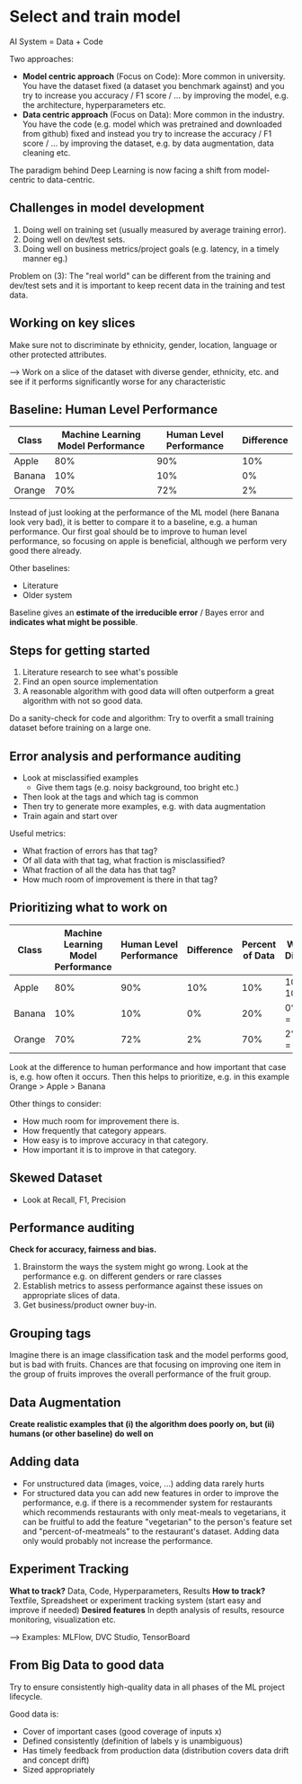 # Select and train model

AI System = Data + Code

Two approaches:
* **Model centric approach** (Focus on Code): More common in university. You have the dataset fixed (a dataset you benchmark against) and you try to increase you accuracy / F1 score / ... by improving the model, e.g. the architecture, hyperparameters etc.
* **Data centric approach** (Focus on Data): More common in the industry. You have the code (e.g. model which was pretrained and downloaded from github) fixed and instead you try to increase the accuracy / F1 score / ... by improving the dataset, e.g. by data augmentation, data cleaning etc.

The paradigm behind Deep Learning is now facing a shift from model-centric to data-centric.

## Challenges in model development
 1. Doing well on training set (usually measured by average training error).
 2. Doing well on dev/test sets.
 3. Doing well on business metrics/project goals (e.g. latency, in a timely manner eg.)

Problem on (3): The "real world" can be different from the training and dev/test sets and it is important to keep recent data in the training and test data.

## Working on key slices
Make sure not to discriminate by ethnicity, gender, location, language or other protected attributes.

--> Work on a slice of the dataset with diverse gender, ethnicity, etc. and see if it performs significantly worse for any characteristic

## Baseline: Human Level Performance
| Class  | Machine Learning Model Performance | Human Level Performance | Difference |
|--------|------------------------------------|-------------------------|------------|
| Apple  | 80%                                | 90%                     | 10%        |
| Banana | 10%                                | 10%                     | 0%         |
| Orange | 70%                                | 72%                     | 2%         |

Instead of just looking at the performance of the ML model (here Banana look very bad), it is better to compare it to a baseline, e.g. a human performance.
Our first goal should be to improve to human level performance, so focusing on apple is beneficial, although we perform very good there already.

Other baselines:
* Literature
* Older system

Baseline gives an **estimate of the irreducible error** / Bayes error and **indicates what might be possible**.

## Steps for getting started
1. Literature research to see what's possible
2. Find an open source implementation
3. A reasonable algorithm with good data will often outperform a great algorithm with not so good data.

Do a sanity-check for code and algorithm: Try to overfit a small training dataset before training on a large one.

## Error analysis and performance auditing

* Look at misclassified examples
  * Give them tags (e.g. noisy background, too bright etc.)
* Then look at the tags and which tag is common
* Then try to generate more examples, e.g. with data augmentation
* Train again and start over

Useful metrics:
* What fraction of errors has that tag?
* Of all data with that tag, what fraction is misclassified?
* What fraction of all the data has that tag?
* How much room of improvement is there in that tag? 

## Prioritizing what to work on

| Class  | Machine Learning Model Performance | Human Level Performance | Difference | Percent of Data | Weighted Difference |
|--------|------------------------------------|-------------------------|------------|-----------------|---------------------|
| Apple  | 80%                                | 90%                     | 10%        | 10%             | 10% * 10% = 1%      |
| Banana | 10%                                | 10%                     | 0%         | 20%             | 0% * 20% = 0%       |
| Orange | 70%                                | 72%                     | 2%         | 70%             | 2% * 70% = 1,4%     |

Look at the difference to human performance and how important that case is, e.g. how often it occurs. Then this helps to prioritize, e.g. in this example
Orange > Apple > Banana

Other things to consider:
* How much room for improvement there is.
* How frequently that category appears.
* How easy is to improve accuracy in that category.
* How important it is to improve in that category.

## Skewed Dataset
* Look at Recall, F1, Precision

## Performance auditing
**Check for accuracy, fairness and bias.**

1. Brainstorm the ways the system might go wrong.
Look at the performance e.g. on different genders or rare classes
3. Establish metrics to assess performance against these issues on appropriate slices of data.
4. Get business/product owner buy-in.

## Grouping tags
Imagine there is an image classification task and the model performs good, but is bad with fruits. Chances are that focusing on improving one item in the group of fruits improves the overall performance of the fruit group. 

## Data Augmentation
**Create realistic examples that (i) the algorithm does poorly on, but (ii) humans (or other baseline) do well on**

## Adding data
* For unstructured data (images, voice, ...) adding data rarely hurts
* For structured data you can add new features in order to improve the performance, e.g. if there is a recommender system for restaurants which recommends restaurants with only meat-meals to vegetarians, it can be fruitful to add the feature "vegetarian" to the person's feature set and "percent-of-meatmeals" to the restaurant's dataset. Adding data only would probably not increase the performance.

## Experiment Tracking
**What to track?** Data, Code, Hyperparameters, Results
**How to track?** Textfile, Spreadsheet or experiment tracking system (start easy and improve if needed)
**Desired features** In depth analysis of results, resource monitoring, visualization etc.

--> Examples: MLFlow, DVC Studio, TensorBoard

## From Big Data to good data
Try to ensure consistently high-quality data in all phases of the ML project lifecycle.

Good data is:
* Cover of important cases (good coverage of inputs x)
* Defined consistently (definition of labels y is unambiguous)
* Has timely feedback from production data (distribution covers data drift and concept drift)
* Sized appropriately
